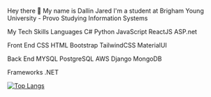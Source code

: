 Hey there 👋
My name is Dallin Jared
I'm a student at Brigham Young University - Provo
Studying Information Systems


My Tech Skills
Languages
C# Python JavaScript ReactJS ASP.net

Front End
CSS HTML Bootstrap TailwindCSS MaterialUI

Back End
MYSQL PostgreSQL AWS Django MongoDB

Frameworks
.NET

[![Top Langs](https://github-readme-stats.vercel.app/api/top-langs/?username=dallinjared&layout=compact)](https://github.com/anuraghazra/github-readme-stats)
